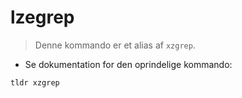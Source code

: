 # lzegrep

> Denne kommando er et alias af `xzgrep`.

- Se dokumentation for den oprindelige kommando:

`tldr xzgrep`
